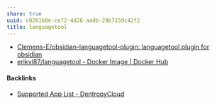 ```yaml
---
share: true
uuid: c0261b8e-ce72-4d26-aadb-29b7159c42f2
title: languagetool
---
```

* [Clemens-E/obsidian-languagetool-plugin: languagetool plugin for obsidian](https://github.com/Clemens-E/obsidian-languagetool-plugin)
* [erikvl87/languagetool - Docker Image | Docker Hub](https://hub.docker.com/r/erikvl87/languagetool)

#### Backlinks

* [Supported App List - DentropyCloud](/f738f680-95a2-46e5-bb4c-57b67687e36a)